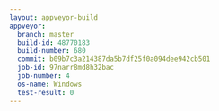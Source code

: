 ```yaml
---
layout: appveyor-build
appveyor:
  branch: master
  build-id: 48770183
  build-number: 680
  commit: b09b7c3a214387da5b7df25f0a094dee942cb501
  job-id: 97narr8md8h32bac
  job-number: 4
  os-name: Windows
  test-result: 0
---
```

